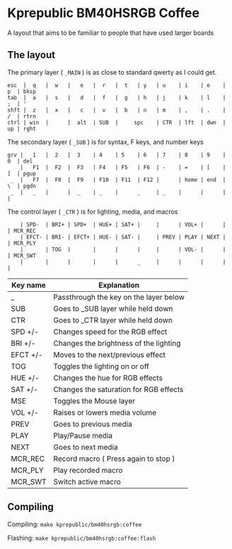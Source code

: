 # Kprepublic BM40HSRGB Coffee

A layout that aims to be familiar to people that have used larger boards

## The layout

The primary layer ( `_MAIN` ) is as close to standard qwerty as I could get.
```
esc  |  q   |  w   |   e   |  r   |  t   | y   | u    | i    | o    | p  | bksp
tab  |  a   |  s   |   d   |  f   |  g   | h   | j    | k    | l    | ;  | '
shft |  z   |  x   |   c   |  v   |  b   | n   | m    | ,    | .    | /  | rtrn
ctrl | win  |      |  alt  | SUB  |     spc    | CTR  | lft  | dwn  | up | rght
```

The secondary layer ( `_SUB` ) is for syntax, F keys, and number keys
```
grv |   1   |  2   |  3    | 4    | 5    | 6   | 7    | 8    | 9    | 0  | del
    |   F1  |  F2  |  F3   | F4   | F5   | F6  | -    | =    | [    | ]  | pgup
 _  |   F7  |  F8  |  F9   | F10  | F11  | F12 |      | home | end  | \  | pgdn
 _  |   _   |      |  _    | _    |      _     | _    |      |      |    |
```

The control layer ( `_CTR` ) is for lighting, media, and macros
```
    | SPD-  | BRI+ | SPD+  | HUE+ | SAT+ |     |      | VOL+ |      |    | MCR_REC
    | EFCT- | BRI- | EFCT+ | HUE- | SAT- |     | PREV | PLAY | NEXT |    | MCR_PLY
    |       | TOG  |       |      |      |     |      | VOL- |      |    | MCR_SWT
    |       |      |       |      |      _     |      |      |      |    |
```

| Key name | Explanation                            |
| -------- | -------------------------------------- |
| \_       | Passthrough the key on the layer below |
| SUB      | Goes to _SUB layer while held down     |
| CTR      | Goes to _CTR layer while held down     |
| SPD +/-  | Changes speed for the RGB effect       |
| BRI +/-  | Changes the brightness of the lighting |
| EFCT +/- | Moves to the next/previous effect      |
| TOG      | Toggles the lighting on or off         |
| HUE +/-  | Changes the hue for RGB effects        |
| SAT +/-  | Changes the saturation for RGB effects |
| MSE      | Toggles the Mouse layer                |
| VOL +/-  | Raises or lowers media volume          |
| PREV     | Goes to previous media                 |
| PLAY     | Play/Pause media                       |
| NEXT     | Goes to next media                     |
| MCR_REC  | Record macro ( Press again to stop )   |
| MCR_PLY  | Play recorded macro                    |
| MCR_SWT  | Switch active macro                    |

## Compiling

Compiling: `make kprepublic/bm40hsrgb:coffee`

Flashing: `make kprepublic/bm40hsrgb:coffee:flash`
